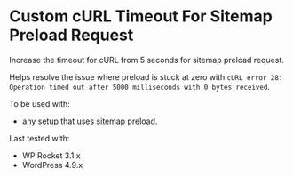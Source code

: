 # Custom cURL Timeout For Sitemap Preload Request

Increase the timeout for cURL from 5 seconds for sitemap preload request.

Helps resolve the issue where preload is stuck at zero with `cURL error 28: Operation timed out after 5000 milliseconds with 0 bytes received`.

To be used with:
* any setup that uses sitemap preload. 

Last tested with:
* WP Rocket 3.1.x
* WordPress 4.9.x
